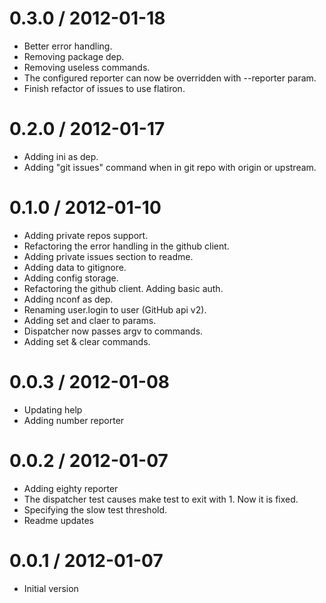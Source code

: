 
0.3.0 / 2012-01-18 
==================

  * Better error handling.
  * Removing package dep.
  * Removing useless commands.
  * The configured reporter can now be overridden with --reporter param.
  * Finish refactor of issues to use flatiron.

0.2.0 / 2012-01-17 
==================

  * Adding ini as dep.
  * Adding "git issues" command when in git repo with origin or upstream.

0.1.0 / 2012-01-10 
==================
  
  * Adding private repos support.
  * Refactoring the error handling in the github client.
  * Adding private issues section to readme.
  * Adding data to gitignore.
  * Adding config storage.
  * Refactoring the github client. Adding basic auth.
  * Adding nconf as dep.
  * Renaming user.login to user (GitHub api v2).
  * Adding set and claer to params.
  * Dispatcher now passes argv to commands.
  * Adding set & clear commands.

0.0.3 / 2012-01-08 
==================

  * Updating help
  * Adding number reporter

0.0.2 / 2012-01-07 
==================

  * Adding eighty reporter
  * The dispatcher test causes make test to exit with 1. Now it is fixed.
  * Specifying the slow test threshold.
  * Readme updates

0.0.1 / 2012-01-07 
==================

  * Initial version
